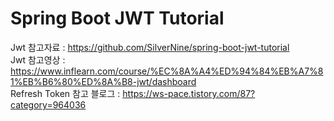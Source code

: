 # Spring Boot JWT Tutorial

Jwt 참고자료 : https://github.com/SilverNine/spring-boot-jwt-tutorial
<br>
Jwt 참고영상 : https://www.inflearn.com/course/%EC%8A%A4%ED%94%84%EB%A7%81%EB%B6%80%ED%8A%B8-jwt/dashboard
<br>
Refresh Token 참고 블로그 : https://ws-pace.tistory.com/87?category=964036
